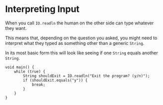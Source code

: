 # Interpreting Input

When you call `IO.readln` the human on the other side can type whatever they want.

This means that, depending on the question you asked, you might need to interpret
what they typed as something other than a generic `String`.

In its most basic form this will look like seeing if one `String` equals another `String`.

```java,no_run
void main() {
    while (true) {
        String shouldExit = IO.readln("Exit the program? (y/n)");
        if (shouldExit.equals("y")) {
            break;
        }
    }
}
```